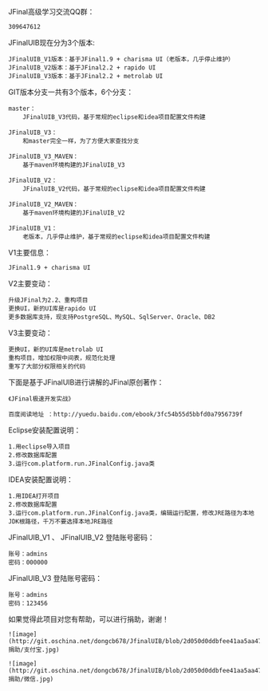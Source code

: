 JFinal高级学习交流QQ群：
	
	309647612

JFinalUIB现在分为3个版本:

	JFinalUIB_V1版本：基于JFinal1.9 + charisma UI（老版本，几乎停止维护）
	JFinalUIB_V2版本：基于JFinal2.2 + rapido UI
	JFinalUIB_V3版本：基于JFinal2.2 + metrolab UI

GIT版本分支一共有3个版本，6个分支：

	master：
		JFinalUIB_V3代码，基于常规的eclipse和idea项目配置文件构建
	
	JFinalUIB_V3：
		和master完全一样，为了方便大家查找分支
		
	JFinalUIB_V3_MAVEN：
		基于maven环境构建的JFinalUIB_V3
		
	JFinalUIB_V2：
		JFinalUIB_V2代码，基于常规的eclipse和idea项目配置文件构建
		
	JFinalUIB_V2_MAVEN：
		基于maven环境构建的JFinalUIB_V2
		
	JFinalUIB_V1：
		老版本，几乎停止维护，基于常规的eclipse和idea项目配置文件构建

V1主要信息：

	JFinal1.9 + charisma UI

V2主要变动：

	升级JFinal为2.2、重构项目
	更换UI，新的UI库是rapido UI
	更多数据库支持，现支持PostgreSQL、MySQL、SqlServer、Oracle、DB2

V3主要变动：

	更换UI，新的UI库是metrolab UI
	重构项目，增加权限中间表，规范化处理
	重写了大部分权限相关的代码

下面是基于JFinalUIB进行讲解的JFinal原创著作：

	《JFinal极速开发实战》

	百度阅读地址 ：http://yuedu.baidu.com/ebook/3fc54b55d5bbfd0a7956739f
	
Eclipse安装配置说明：

	1.用eclipse导入项目
	2.修改数据库配置
	3.运行com.platform.run.JFinalConfig.java类
	
IDEA安装配置说明：
	
	1.用IDEA打开项目
	2.修改数据库配置
	3.运行com.platform.run.JFinalConfig.java类，编辑运行配置，修改JRE路径为本地JDK根路径，千万不要选择本地JRE路径
	
JFinalUIB_V1 、 JFinalUIB_V2 登陆账号密码：
	
	账号：admins
	密码：000000
		
JFinalUIB_V3 登陆账号密码：
	
	账号：admins
	密码：123456


如果觉得此项目对您有帮助，可以进行捐助，谢谢！

	![image](http://git.oschina.net/dongcb678/JfinalUIB/blob/2d050d0ddbfee41aa5aa47248f333e35910878dd/doc/捐助/支付宝.jpg)
	
	![image](http://git.oschina.net/dongcb678/JfinalUIB/blob/2d050d0ddbfee41aa5aa47248f333e35910878dd/doc/捐助/微信.jpg)


	